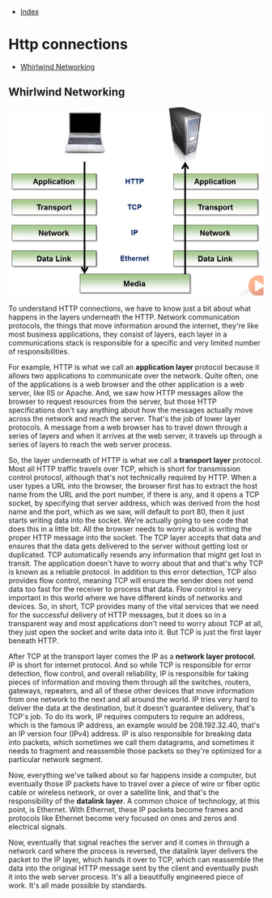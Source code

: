 - [Index](https://github.com/KiraDiShira/Http#http)

# Http connections

- [Whirlwind Networking](#whirlwind-networking)

## Whirlwind Networking

<img src="https://github.com/KiraDiShira/Http/blob/master/HTTPConnections/Images/conn1.PNG" />

To understand HTTP connections, we have to know just a bit about what happens in the layers underneath the HTTP. Network communication protocols, the things that move information around the internet, they're like most business applications, they consist of layers, each layer in a communications stack is responsible for a specific and very limited number of responsibilities.

For example, HTTP is what we call an **application layer** protocol because it allows two applications to communicate over the network. Quite often, one of the applications is a web browser and the other application is a web server, like IIS or Apache. And, we saw how HTTP messages allow the browser to request resources from the server, but those HTTP specifications don't say anything about how the messages actually move across the network and reach the server. That's the job of lower layer protocols. A message from a web browser has to travel down through a series of layers and when it arrives at the web server, it travels up through a series of layers to reach the web server process. 

So, the layer underneath of HTTP is what we call a **transport layer** protocol. Most all HTTP traffic travels over TCP, which is short for transmission control protocol, although that's not technically required by HTTP. When a user types a URL into the browser, the browser first has to extract the host name from the URL and the port number, if there is any, and it opens a TCP socket, by specifying that server address, which was derived from the host name and the port, which as we saw, will default to port 80, then it just starts writing data into the socket. We're actually going to see code that does this in a little bit. All the browser needs to worry about is writing the proper HTTP message into the socket. The TCP layer accepts that data and ensures that the data gets delivered to the server without getting lost or duplicated. TCP automatically resends any information that might get lost in transit. The application doesn't have to worry about that and that's why TCP is known as a reliable protocol. In addition to this error detection, TCP also provides flow control, meaning TCP will ensure the sender does not send data too fast for the receiver to process that data. Flow control is very important in this world where we have different kinds of networks and devices. So, in short, TCP provides many of the vital services that we need for the successful delivery of HTTP messages, but it does so in a transparent way and most applications don't need to worry about TCP at all, they just open the socket and write data into it. But TCP is just the first layer beneath HTTP.

After TCP at the transport layer comes the IP as a **network layer protocol**. IP is short for internet protocol. And so while TCP is responsible for error detection, flow control, and overall reliability, IP is responsible for taking pieces of information and moving them through all the switches, routers, gateways, repeaters, and all of these other devices that move information from one network to the next and all around the world. IP tries very hard to deliver the data at the destination, but it doesn't guarantee delivery, that's TCP's job. To do its work, IP requires computers to require an address, which is the famous IP address, an example would be 208.192.32.40, that's an IP version four (IPv4) address. IP is also responsible for breaking data into packets, which sometimes we call them datagrams, and sometimes it needs to fragment and reassemble those packets so they're optimized for a particular network segment. 

Now, everything we've talked about so far happens inside a computer, but eventually those IP packets have to travel over a piece of wire or fiber optic cable or wireless network, or over a satellite link, and that's the responsibility of the **datalink layer**. A common choice of technology, at this point, is Ethernet. With Ethernet, these IP packets become frames and protocols like Ethernet become very focused on ones and zeros and electrical signals. 

Now, eventually that signal reaches the server and it comes in through a network card where the process is reversed, the datalink layer delivers the packet to the IP layer, which hands it over to TCP, which can reassemble the data into the original HTTP message sent by the client and eventually push it into the web server process. It's all a beautifully engineered piece of work. It's all made possible by standards.
